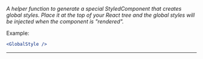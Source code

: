 _A helper function to generate a special StyledComponent that creates global styles._
_Place it at the top of your React tree and the global styles will be injected when the component is "rendered"._

Example:

```jsx static
<GlobalStyle />
```

---
